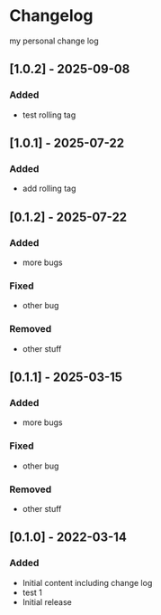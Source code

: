 
# Changelog

my personal change log

## [1.0.2] - 2025-09-08

### Added

- test rolling tag


## [1.0.1] - 2025-07-22

### Added

- add rolling tag


## [0.1.2] - 2025-07-22

### Added

- more bugs

### Fixed

- other bug

### Removed

- other stuff

## [0.1.1] - 2025-03-15

### Added

- more bugs

### Fixed

- other bug

### Removed

- other stuff

## [0.1.0] - 2022-03-14

### Added

- Initial content including change log
- test 1
- Initial release

